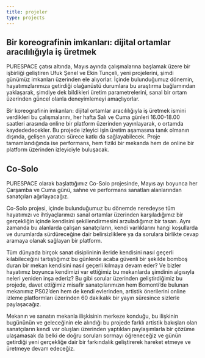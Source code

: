 ```yaml
---
title: projeler
type: projects
---
```

## Bir koreografinin imkanları: dijital ortamlar aracılılığıyla iş üretmek

PURESPACE çatısı altında,
Mayıs ayında çalışmalarına başlamak üzere bir işbirliği geliştiren
Ufuk Şenel ve Ekin Tunçeli, yeni projelerini,
şimdi günümüz imkanları üzerinden ele alıyorlar.
İçinde bulunduğumuz dönemin, hayatımızlarımıza getirdiği
olağanüstü durumlara bu araştırma bağlamından yaklaşarak,
şimdiye dek bildikleri üretim parametrelerini,
sanal bir ortam üzerinden güncel olanla deneyimlemeyi amaçlıyorlar.

Bir koreografinin imkanları: dijital ortamlar aracılılığıyla iş üretmek
ismini verdikleri bu çalışmalarını,
her hafta Salı ve Cuma günleri 16.00-18.00 saatleri arasında
online bir platform üzerinden yayınlayarak, o ortamda kaydededecekler.
Bu projede izleyici işin üretim aşamasına tanık olmanın dışında,
gelişen yaratıcı sürece katkı da sağlayabilecek.
Proje tamamlandığında ise performans,
hem fiziki bir mekanda hem de online bir platform üzerinden
izleyiciyle buluşacak.


## Co-Solo<a name="cosolo"></a>

PURESPACE olarak başlattığımız Co-Solo projesinde,
Mayıs ayı boyunca her Çarşamba ve Cuma günü,
sahne ve performans sanatları alanlarından sanatçıları ağırlayacağız.

Co-Solo projesi, içinde bulunduğumuz bu dönemde
neredeyse tüm hayatımızı ve ihtiyaçlarımızı
sanal ortamlar üzerinden karşıladığımız bir gerçekliğin içinde
kendisini şekillendirmesini arzuladığımız bir tasarı.
Aynı zamanda bu alanlarda çalışan sanatçıların,
kendi varlıklarını hangi koşullarda ve durumlarda sürdüreceğine dair
belirsizliklere ya da sorulara
birlikte cevap aramaya olanak sağlayan bir platform.

Tüm dünyada birçok sanat disiplininin
ileride kendisini nasıl geçerli kılabileceğini tartıştığımız bu günlerde
acaba güvenli bir şekilde bomboş duran bir mekan
kendisini nasıl geçerli kılmaya devam eder?
Ve bizler hayatımız boyunca kendimizi var ettiğimiz bu mekanlarda
şimdinin algısıyla neleri yeniden inşa ederiz?
Bu gibi sorular üzerinden geliştirdiğimiz bu projede,
davet ettiğimiz misafir sanatçılarımızın
hem Bomonti’de bulunan mekanımız PS02’den hem de kendi evlerinden,
artistik önerilerini online izleme platformları üzerinden
60 dakikalık bir yayın süresince sizlerle paylaşacağız.

Mekanın ve sanatın mekanla ilişkisinin merkeze konduğu,
bu ilişkinin bugününün ve geleceğinin ele alındığı bu projede
farklı artistik bakışları olan sanatçıların
kendi var oluşları üzerinden yaptıkları paylaşımlarla
bir çözüme ulaşamasak da belki de doğru soruları sormayı öğreneceğiz
ve günün getirdiği yeni gerçekliğe dair bir farkındalık geliştirerek
hareket etmeye ve üretmeye devam edeceğiz.
